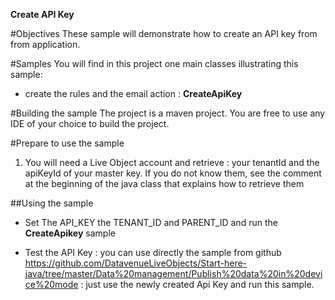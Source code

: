**Create API Key**

#Objectives
These sample will demonstrate how to create an API key from from application. 


#Samples
You will find in this project one main classes illustrating this sample:

- create the rules and the email action : **CreateApiKey**


#Building the sample
The project is a maven project. You are free to use any IDE of your choice to build the project.


#Prepare to use the sample
1. You will need a Live Object account and retrieve : your tenantId and the apiKeyId of your master key. If you do not know them, see the comment at the beginning of the java class that explains how to retrieve them


##Using the sample

- Set The API_KEY the TENANT_ID and PARENT_ID and run the **CreateApikey** sample 

- Test the API Key :  you can use directly the sample from github https://github.com/DatavenueLiveObjects/Start-here-java/tree/master/Data%20management/Publish%20data%20in%20device%20mode : just use the newly created Api Key and run this sample.

